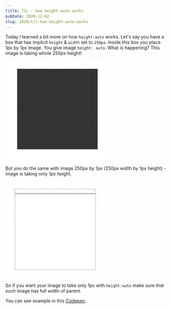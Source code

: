 ```yaml
---
title: TIL - how height:auto works
pubDate: 2020-12-02
slug: 2020/til-how-height:auto-works
---
```


Today I learned a bit more on how `height:auto` works. Let's say you have a box that has implicit `height` & `width` set to `250px`. Inside this box you place 1px by 1px image. You give image `height: auto`. What is happening? This image is taking whole 250px height!

![1x1 px box](../../assets/2020-12-02-1.jpg)

But you do the same with image 250px by 1px (250px width by 1px height) - image is taking only 1px height.

![250x250px box](../../assets/2020-12-02-250.jpg)

So if you want your image to take only 1px with `height:auto` make sure that such image has full width of parent.

You can see example in this [Codepen](https://codepen.io/krzysztofzuraw/pen/oNzXEGY).
